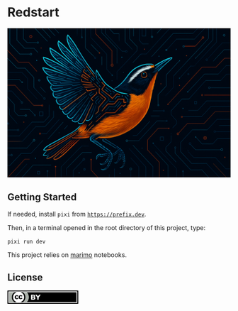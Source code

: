 # Redstart

![Redstart](public/images/redstart.png)

## Getting Started

If needed, install `pixi` from [`https://prefix.dev`](https://prefix.dev).

Then, in a terminal opened in the root directory of this project, type:

```
pixi run dev
```

This project relies on [marimo] notebooks.

[marimo]: https://marimo.io/

## License

[![](/public/images/cc-by.svg)](https://creativecommons.org/licenses/by/4.0)
